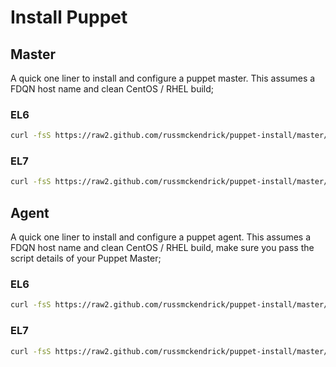 # Install Puppet

## Master

A quick one liner to install and configure a puppet master. This assumes a FDQN host name and clean CentOS / RHEL build;

### EL6

```bash
curl -fsS https://raw2.github.com/russmckendrick/puppet-install/master/install | bash
```

### EL7

```bash
curl -fsS https://raw2.github.com/russmckendrick/puppet-install/master/install-el7 | bash
```


## Agent

A quick one liner to install and configure a puppet agent. This assumes a FDQN host name and clean CentOS / RHEL build, make sure you pass the script details of your Puppet Master;

### EL6

```bash
curl -fsS https://raw2.github.com/russmckendrick/puppet-install/master/agent | bash -s puppet.master.com
```

### EL7

```bash
curl -fsS https://raw2.github.com/russmckendrick/puppet-install/master/agent-el7 | bash -s puppet.master.com
```